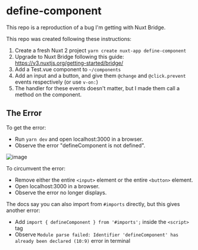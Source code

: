 # define-component

This repo is a reproduction of a bug I'm getting with Nuxt Bridge.

This repo was created following these instructions:

1. Create a fresh Nuxt 2 project `yarn create nuxt-app define-component`
2. Upgrade to Nuxt Bridge following this guide: https://v3.nuxtjs.org/getting-started/bridge/
3. Add a Test.vue component to `~/components`
4. Add an input and a button, and give them `@change` and `@click.prevent` events respectively (or use `v-on:`)
5. The handler for these events doesn't matter, but I made them call a method on the component.

## The Error

To get the error:

- Run `yarn dev` and open localhost:3000 in a browser.
- Observe the error "defineComponent is not defined".

![image](https://user-images.githubusercontent.com/2754728/146798150-710ef71d-7cac-4937-ab68-3e60b20958dd.png)


To circumvent the error:

- Remove either the entire `<input>` element or the entire `<button>` element.
- Open localhost:3000 in a browser.
- Observe the error no longer displays.

The docs say you can also import from `#imports` directly, but this gives another error:

- Add `import { defineComponent } from '#imports';` inside the `<script>` tag
- Observe `Module parse failed: Identifier 'defineComponent' has already been declared (10:9)` error in terminal
